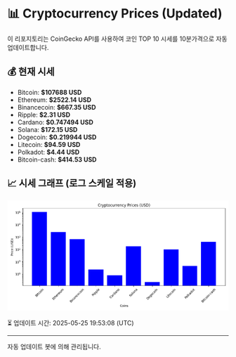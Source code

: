 
# 📊 Cryptocurrency Prices (Updated)

이 리포지토리는 CoinGecko API를 사용하여 코인 TOP 10 시세를 10분가격으로 자동 업데이트합니다.

## 💰 현재 시세
- Bitcoin: **$107688 USD**
- Ethereum: **$2522.14 USD**
- Binancecoin: **$667.35 USD**
- Ripple: **$2.31 USD**
- Cardano: **$0.747494 USD**
- Solana: **$172.15 USD**
- Dogecoin: **$0.219944 USD**
- Litecoin: **$94.59 USD**
- Polkadot: **$4.44 USD**
- Bitcoin-cash: **$414.53 USD**

## 📈 시세 그래프 (로그 스케일 적용)
![Crypto Prices](crypto_prices.png)

⏳ 업데이트 시간: 2025-05-25 19:53:08 (UTC)

---
자동 업데이트 봇에 의해 관리됩니다.
